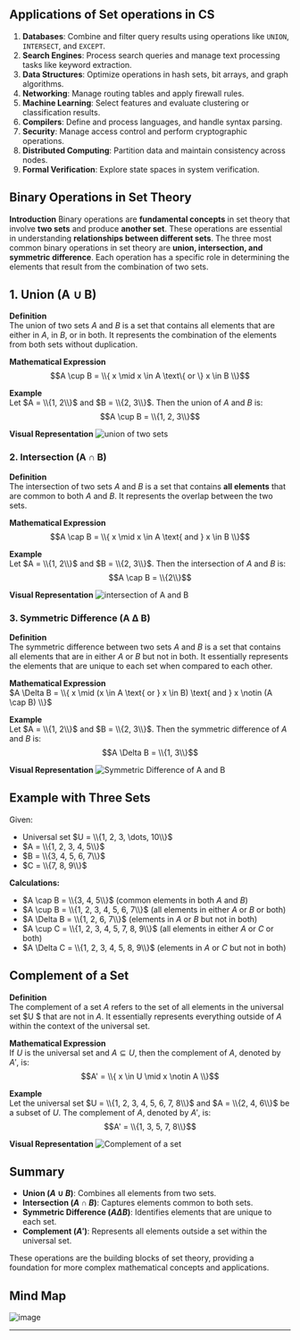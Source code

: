 ## Applications of Set operations in CS

1. **Databases**: Combine and filter query results using operations like `UNION`, `INTERSECT`, and `EXCEPT`.
2. **Search Engines**: Process search queries and manage text processing tasks like keyword extraction.
3. **Data Structures**: Optimize operations in hash sets, bit arrays, and graph algorithms.
4. **Networking**: Manage routing tables and apply firewall rules.
5. **Machine Learning**: Select features and evaluate clustering or classification results.
6. **Compilers**: Define and process languages, and handle syntax parsing.
7. **Security**: Manage access control and perform cryptographic operations.
8. **Distributed Computing**: Partition data and maintain consistency across nodes.
9. **Formal Verification**: Explore state spaces in system verification. 

## Binary Operations in Set Theory

**Introduction**
Binary operations are **fundamental concepts** in set theory that involve **two sets** and produce **another set**. These operations are essential in understanding **relationships between different sets**. The three most common binary operations in set theory are **union, intersection, and symmetric difference**. Each operation has a specific role in determining the elements that result from the combination of two sets.

## 1. Union (A ∪ B)

**Definition**  
The union of two sets $A$ and $B$ is a set that contains all elements that are either in $A$, in $B$, or in both. It represents the combination of the elements from both sets without duplication.

**Mathematical Expression**  
$$A \cup B = \\{ x \mid x \in A \text\{ or \} x \in B \\}$$

**Example**  
Let $A = \\{1, 2\\}$ and $B = \\{2, 3\\}$. Then the union of $A$ and $B$ is:
$$A \cup B = \\{1, 2, 3\\}$$

**Visual Representation**
![union of two sets](https://lh3.googleusercontent.com/d/1Kd89R17a6FAt5DfGimXXw4UbXooa92eA)

### 2. Intersection (A ∩ B)

**Definition**  
The intersection of two sets $A$ and $B$ is a set that contains **all elements** that are common to both $A$ and $B$. It represents the overlap between the two sets.

**Mathematical Expression**  
$$A \cap B = \\{ x \mid x \in A \text{ and } x \in B \\}$$

**Example**  
Let $A = \\{1, 2\\}$ and $B = \\{2, 3\\}$. Then the intersection of $A$ and $B$ is:
$$A \cap B = \\{2\\}$$

**Visual Representation**
![intersection of A and B](https://lh3.googleusercontent.com/d/11__DRdGP7Be0-EhiYrodXbJepWl6U9XI)

### 3. Symmetric Difference (A Δ B)

**Definition**  
The symmetric difference between two sets $A$ and $B$ is a set that contains all elements that are in either $A$ or $B$ but not in both. It essentially represents the elements that are unique to each set when compared to each other.

**Mathematical Expression**  
$A \Delta B = \\{ x \mid (x \in A \text{ or } x \in B) \text{ and } x \notin (A \cap B) \\}$

**Example**  
Let $A = \\{1, 2\\}$ and $B = \\{2, 3\\}$. Then the symmetric difference of $A$ and $B$ is:
$$A \Delta B = \\{1, 3\\}$$

**Visual Representation**
![Symmetric Difference of A and B](https://lh3.googleusercontent.com/d/18Tct6jglCovLJ0dxFTE_EMbvt3tHa8UH)

## Example with Three Sets

Given:
- Universal set $U = \\{1, 2, 3, \dots, 10\\}$
- $A = \\{1, 2, 3, 4, 5\\}$
- $B = \\{3, 4, 5, 6, 7\\}$
- $C = \\{7, 8, 9\\}$

**Calculations:**
- $A \cap B = \\{3, 4, 5\\}$ (common elements in both $A$ and $B$)
- $A \cup B = \\{1, 2, 3, 4, 5, 6, 7\\}$ (all elements in either $A$ or $B$ or both)
- $A \Delta B = \\{1, 2, 6, 7\\}$ (elements in $A$ or $B$ but not in both)
- $A \cup C = \\{1, 2, 3, 4, 5, 7, 8, 9\\}$ (all elements in either $A$ or $C$ or both)
- $A \Delta C = \\{1, 2, 3, 4, 5, 8, 9\\}$ (elements in $A$ or $C$ but not in both)

## Complement of a Set

**Definition**  
The complement of a set $A$ refers to the set of all elements in the universal set $U $ that are not in $A$. It essentially represents everything outside of $A$ within the context of the universal set.

**Mathematical Expression**  
If $U$ is the universal set and $A \subseteq U$, then the complement of $A$, denoted by $A'$, is:
$$A' = \\{ x \in U \mid x \notin A \\}$$

**Example**  
Let the universal set $U = \\{1, 2, 3, 4, 5, 6, 7, 8\\}$ and $A = \\{2, 4, 6\\}$ be a subset of $U$. The complement of $A$, denoted by $A'$, is:
$$A' = \\{1, 3, 5, 7, 8\\}$$

**Visual Representation**
![Complement of a set](https://lh3.googleusercontent.com/d/176wq9aHVbv0UH5DVbX5EoXO3F_Acab0g)

## Summary

- **Union ($A \cup B$)**: Combines all elements from two sets.
- **Intersection ($A \cap B$)**: Captures elements common to both sets.
- **Symmetric Difference ($A \Delta B$)**: Identifies elements that are unique to each set.
- **Complement ($A'$)**: Represents all elements outside a set within the universal set.

These operations are the building blocks of set theory, providing a foundation for more complex mathematical concepts and applications.

## Mind Map
![image](https://lh3.googleusercontent.com/d/1jj8i8Am41OK5pOpWjOJSLHw6s3pAneF8)

---


